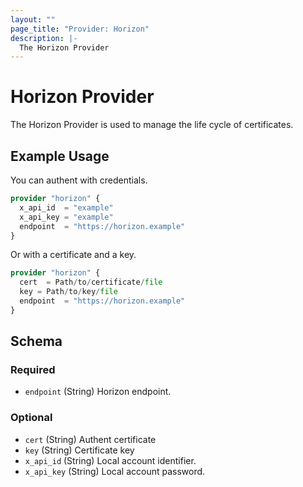 ```yaml
---
layout: ""
page_title: "Provider: Horizon"
description: |-
  The Horizon Provider
---
```


# Horizon Provider

The Horizon Provider is used to manage the life cycle of certificates.

## Example Usage

You can authent with credentials.

```terraform
provider "horizon" {
  x_api_id  = "example"
  x_api_key = "example"
  endpoint  = "https://horizon.example"
}
```

Or with a certificate and a key.

```terraform
provider "horizon" {
  cert  = Path/to/certificate/file
  key = Path/to/key/file
  endpoint  = "https://horizon.example"
}
```


<!-- schema generated by tfplugindocs -->
## Schema

### Required

- `endpoint` (String) Horizon endpoint.

### Optional

- `cert` (String) Authent certificate
- `key` (String) Certificate key
- `x_api_id` (String) Local account identifier.
- `x_api_key` (String) Local account password.